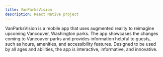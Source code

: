 ```yaml
---
title: VanParksVision
description: React Native project
---
```


VanParksVision is a mobile app that uses augmented reality to reimagine upcoming Vancouver, Washington parks. The app showcases the changes coming to Vancouver parks and provides information helpful to guests, such as hours, amenities, and accessibility features. Designed to be used by all ages and abilities, the app is interactive, informative, and innovative.
